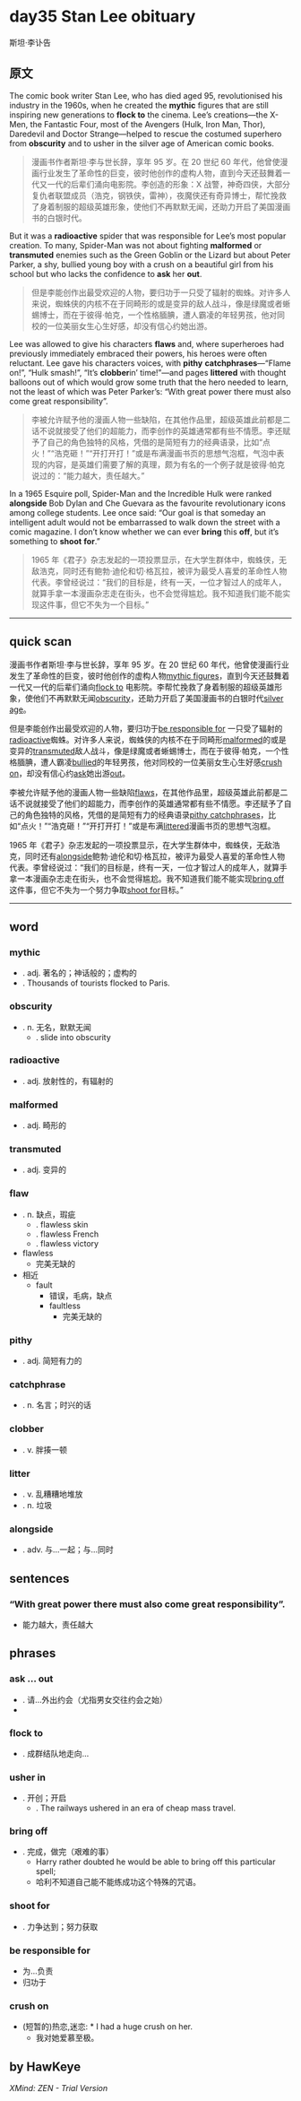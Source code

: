 # day35 Stan Lee obituary
斯坦·李讣告
## 原文

The comic book writer Stan Lee, who has died aged 95, revolutionised his industry in the 1960s, when he created the **mythic** figures that are still inspiring new generations to **flock to** the cinema. Lee’s creations—the X-Men, the Fantastic Four, most of the Avengers (Hulk, Iron Man, Thor), Daredevil and Doctor Strange—helped to rescue the costumed superhero from **obscurity** and to usher in the silver age of American comic books.
> 漫画书作者斯坦·李与世长辞，享年 95 岁。在 20 世纪 60 年代，他曾使漫画行业发生了革命性的巨变，彼时他创作的虚构人物，直到今天还鼓舞着一代又一代的后辈们涌向电影院。李创造的形象：X 战警，神奇四侠，大部分复仇者联盟成员（浩克，钢铁侠，雷神），夜魔侠还有奇异博士，帮忙挽救了身着制服的超级英雄形象，使他们不再默默无闻，还助力开启了美国漫画书的白银时代。


But it was a **radioactive** spider that was responsible for Lee’s most popular creation. To many, Spider-Man was not about fighting **malformed** or **transmuted** enemies such as the Green Goblin or the Lizard but about Peter Parker, a shy, bullied young boy with a crush on a beautiful girl from his school but who lacks the confidence to **ask** her **out**.
> 但是李能创作出最受欢迎的人物，要归功于一只受了辐射的蜘蛛。对许多人来说，蜘蛛侠的内核不在于同畸形的或是变异的敌人战斗，像是绿魔或者蜥蜴博士，而在于彼得·帕克，一个性格腼腆，遭人霸凌的年轻男孩，他对同校的一位美丽女生心生好感，却没有信心约她出游。


Lee was allowed to give his characters **flaws** and, where superheroes had previously immediately embraced their powers, his heroes were often reluctant. Lee gave his characters voices, with **pithy** **catchphrases**—“Flame on!”, “Hulk smash!”, “It’s **clobber**in’ time!”—and pages **littered** with thought balloons out of which would grow some truth that the hero needed to learn, not the least of which was Peter Parker’s: “With great power there must also come great responsibility”.
> 李被允许赋予他的漫画人物一些缺陷，在其他作品里，超级英雄此前都是二话不说就接受了他们的超能力，而李创作的英雄通常都有些不情愿。李还赋予了自己的角色独特的风格，凭借的是简短有力的经典语录，比如“点火！”“浩克砸！”“开打开打！”或是布满漫画书页的思想气泡框，气泡中表现的内容，是英雄们需要了解的真理，颇为有名的一个例子就是彼得·帕克说过的：“能力越大，责任越大。”


In a 1965 Esquire poll, Spider-Man and the Incredible Hulk were ranked **alongside** Bob Dylan and Che Guevara as the favourite revolutionary icons among college students. Lee once said: “Our goal is that someday an intelligent adult would not be embarrassed to walk down the street with a comic magazine. I don’t know whether we can ever **bring** this **off**, but it’s something to **shoot** **for**.”
> 1965 年《君子》杂志发起的一项投票显示，在大学生群体中，蜘蛛侠，无敌浩克，同时还有鲍勃·迪伦和切·格瓦拉，被评为最受人喜爱的革命性人物代表。李曾经说过：“我们的目标是，终有一天，一位才智过人的成年人，就算手拿一本漫画杂志走在街头，也不会觉得尴尬。我不知道我们能不能实现这件事，但它不失为一个目标。”

----
## quick scan

漫画书作者斯坦·李与世长辞，享年 95 岁。在 20 世纪 60 年代，他曾使漫画行业发生了革命性的巨变，彼时他创作的虚构人物<u>mythic figures</u>，直到今天还鼓舞着一代又一代的后辈们涌向<u>flock to</u> 电影院。李帮忙挽救了身着制服的超级英雄形象，使他们不再默默无闻<u>obscurity</u>，还助力开启了美国漫画书的白银时代<u>silver age</u>。

但是李能创作出最受欢迎的人物，要归功于<u>be responsible for</u> 一只受了辐射的<u>radioactive</u>蜘蛛。对许多人来说，蜘蛛侠的内核不在于同畸形<u>malformed</u>的或是变异的<u>transmuted</u>敌人战斗，像是绿魔或者蜥蜴博士，而在于彼得·帕克，一个性格腼腆，遭人霸凌<u>bullied</u>的年轻男孩，他对同校的一位美丽女生心生好感<u>crush on</u>，却没有信心约<u>ask</u>她出游<u>out</u>。

李被允许赋予他的漫画人物一些缺陷<u>flaws</u>，在其他作品里，超级英雄此前都是二话不说就接受了他们的超能力，而李创作的英雄通常都有些不情愿。李还赋予了自己的角色独特的风格，凭借的是简短有力的经典语录<u>pithy catchphrases</u>，比如“点火！”“浩克砸！”“开打开打！”或是布满<u>littered</u>漫画书页的思想气泡框。

1965 年《君子》杂志发起的一项投票显示，在大学生群体中，蜘蛛侠，无敌浩克，同时还有<u>alongside</u>鲍勃·迪伦和切·格瓦拉，被评为最受人喜爱的革命性人物代表。李曾经说过：“我们的目标是，终有一天，一位才智过人的成年人，就算手拿一本漫画杂志走在街头，也不会觉得尴尬。我不知道我们能不能实现<u>bring off</u>这件事，但它不失为一个努力争取<u>shoot for</u>目标。”

----
## word
### mythic
* . adj. 著名的；神话般的；虚构的
* . Thousands of tourists flocked to Paris.
### obscurity
* . n. 无名，默默无闻
    * . slide into obscurity
### radioactive
* . adj. 放射性的，有辐射的
### malformed
* . adj. 畸形的
### transmuted
* . adj. 变异的
### flaw
* . n. 缺点，瑕疵
    * . flawless skin
    * . flawless French
    * . flawless victory
* flawless
    * 完美无缺的
* 相近
    * fault
        * 错误，毛病，缺点
        * faultless
            * 完美无缺的
### pithy
* . adj. 简短有力的
### catchphrase
* . n. 名言；时兴的话
### clobber
* . v. 胖揍一顿
### litter
* . v. 乱糟糟地堆放
* . n. 垃圾
### alongside
* . adv. 与…一起；与…同时
## sentences
### “With great power there must also come great responsibility”.
* 能力越大，责任越大
## phrases
### ask ... out
* . 请…外出约会（尤指男女交往约会之始）
*
### flock to
* . 成群结队地走向…
### usher in
* . 开创；开启
    * . The railways ushered in an era of cheap mass travel.
### bring off
* . 完成，做完（艰难的事）
    * Harry rather doubted he would be able to bring off this particular spell;
    * 哈利不知道自己能不能练成功这个特殊的咒语。
### shoot for
* . 力争达到；努力获取
### be responsible for 
* 为...负责
* 归功于
### crush on
*    (短暂的)热恋,迷恋:
    *   I had a huge crush on her. 
        *    我对她爱慕至极。 
## by HawKeye

*XMind: ZEN - Trial Version*